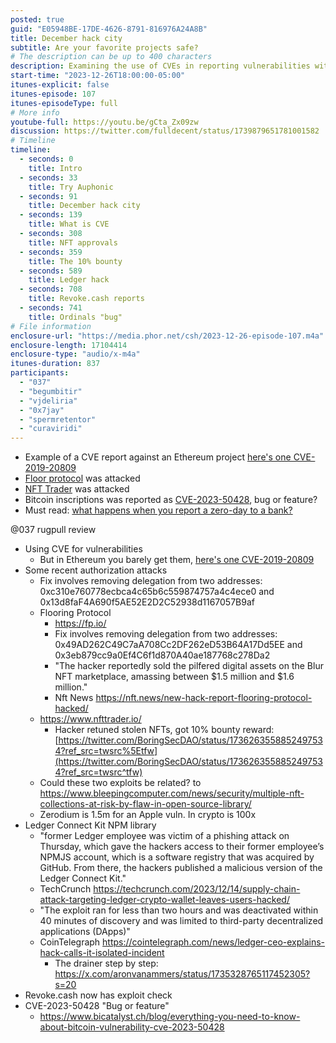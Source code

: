 ```yaml
---
posted: true
guid: "E05948BE-17DE-4626-8791-816976A24A8B"
title: December hack city
subtitle: Are your favorite projects safe?
# The description can be up to 400 characters
description: Examining the use of CVEs in reporting vulnerabilities within Ethereum projects, recent authorization attacks on protocols like Floor and NFT Trader, and discussing whether an exploit in Bitcoin inscriptions is a feature or a bug.
start-time: "2023-12-26T18:00:00-05:00"
itunes-explicit: false
itunes-episode: 107
itunes-episodeType: full
# More info
youtube-full: https://youtu.be/gCta_Zx09zw
discussion: https://twitter.com/fulldecent/status/1739879651781001582
# Timeline
timeline:
  - seconds: 0
    title: Intro
  - seconds: 33
    title: Try Auphonic
  - seconds: 91
    title: December hack city
  - seconds: 139
    title: What is CVE
  - seconds: 308
    title: NFT approvals
  - seconds: 359
    title: The 10% bounty
  - seconds: 589
    title: Ledger hack
  - seconds: 708
    title: Revoke.cash reports
  - seconds: 741
    title: Ordinals "bug"
# File information
enclosure-url: "https://media.phor.net/csh/2023-12-26-episode-107.m4a"
enclosure-length: 17104414
enclosure-type: "audio/x-m4a"
itunes-duration: 837
participants:
  - "037"
  - "begumbitir"
  - "vjdeliria"
  - "0x7jay"
  - "spermretentor"
  - "curaviridi"
---
```


- Example of a CVE report against an Ethereum project [here's one CVE-2019-20809](https://blog.phor.net/compound-finance-oracle-error)
- [Floor protocol](https://fp.io/) was attacked
- [NFT Trader](https://www.nfttrader.io/) was attacked
- Bitcoin inscriptions was reported as [CVE-2023-50428](https://nvd.nist.gov/vuln/detail/CVE-2023-50428), bug or feature?
- Must read: [what happens when you report a zero-day to a bank?](https://blog.phor.net/how-to-zero-day-a-bank)

<!--end of quick notes-->

@037 rugpull review

- Using CVE for vulnerabilities
  - But in Ethereum you barely get them, [here's one CVE-2019-20809](https://blog.phor.net/compound-finance-oracle-error)
- Some recent authorization attacks
  - Fix involves removing delegation from two addresses: 0xc310e760778ecbca4c65b6c559874757a4c4ece0 and 0x13d8faF4A690f5AE52E2D2C52938d1167057B9af
  - Flooring Protocol
    - <https://fp.io/>
    - Fix involves removing delegation from two addresses: 0x49AD262C49C7aA708Cc2DF262eD53B64A17Dd5EE and 0x3eb879cc9a0Ef4C6f1d870A40ae187768c278Da2
    - "The hacker reportedly sold the pilfered digital assets on the Blur NFT marketplace, amassing between $1.5 million and $1.6 million."
    - Nft News <https://nft.news/new-hack-report-flooring-protocol-hacked/>
  - <https://www.nfttrader.io/>
    - Hacker retuned stolen NFTs, got 10% bounty reward: [https://twitter.com/BoringSecDAO/status/1736263558852497534?ref_src=twsrc%5Etfw](https://twitter.com/BoringSecDAO/status/1736263558852497534?ref_src=twsrc^tfw)
  - Could these two exploits be related? to <https://www.bleepingcomputer.com/news/security/multiple-nft-collections-at-risk-by-flaw-in-open-source-library/>
  - Zerodium is 1.5m for an Apple vuln. In crypto is 100x
- Ledger Connect Kit NPM library
  - "former Ledger employee was victim of a phishing attack on Thursday, which gave the hackers access to their former employee’s NPMJS account, which is a software registry that was acquired by GitHub. From there, the hackers published a malicious version of the Ledger Connect Kit."
  - TechCrunch <https://techcrunch.com/2023/12/14/supply-chain-attack-targeting-ledger-crypto-wallet-leaves-users-hacked/>
  - "The exploit ran for less than two hours and was deactivated within 40 minutes of discovery and was limited to third-party decentralized applications (DApps)"
  - CoinTelegraph <https://cointelegraph.com/news/ledger-ceo-explains-hack-calls-it-isolated-incident>
    - The drainer step by step: <https://x.com/aronvanammers/status/1735328765117452305?s=20>
- Revoke.cash now has exploit check
- CVE-2023-50428 "Bug or feature"
  - <https://www.bicatalyst.ch/blog/everything-you-need-to-know-about-bitcoin-vulnerability-cve-2023-50428>
